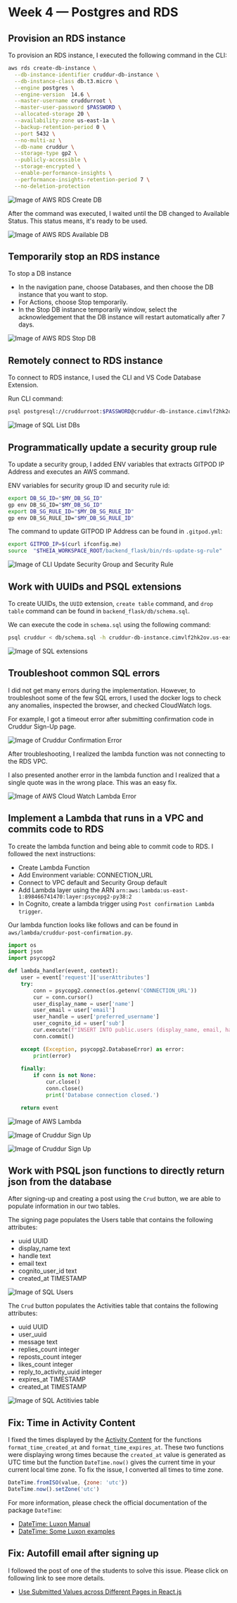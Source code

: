 # Week 4 — Postgres and RDS

## Provision an RDS instance

To provision an RDS instance, I executed the following command in the CLI:

```sh
aws rds create-db-instance \
  --db-instance-identifier cruddur-db-instance \
  --db-instance-class db.t3.micro \
  --engine postgres \
  --engine-version  14.6 \
  --master-username cruddurroot \
  --master-user-password $PASSWORD \
  --allocated-storage 20 \
  --availability-zone us-east-1a \
  --backup-retention-period 0 \
  --port 5432 \
  --no-multi-az \
  --db-name cruddur \
  --storage-type gp2 \
  --publicly-accessible \
  --storage-encrypted \
  --enable-performance-insights \
  --performance-insights-retention-period 7 \
  --no-deletion-protection

```

![Image of AWS RDS Create DB](assets/week4/cli-rds-create-db-instance.png)

After the command was executed, I waited until the DB changed to Available Status. This status means, it's ready to be used.

![Image of AWS RDS Available DB](assets/week4/aws-rds-available-db-instance.png)

## Temporarily stop an RDS instance

To stop a DB instance

+ In the navigation pane, choose Databases, and then choose the DB instance that you want to stop.
+ For Actions, choose Stop temporarily.
+ In the Stop DB instance temporarily window, select the acknowledgement that the DB instance will restart automatically after 7 days.

![Image of AWS RDS Stop DB](assets/week4/aws-rds-stopped-db-instance.png)

## Remotely connect to RDS instance

To connect to RDS instance, I used the CLI and VS Code Database Extension.

Run CLI command:

```sh
psql postgresql://cruddurroot:$PASSWORD@cruddur-db-instance.cimvlf2hk2ov.us-east-1.rds.amazonaws.com:5432/cruddur
```

![Image of SQL List DBs](assets/week4/sql-query-list-databases.png)

## Programmatically update a security group rule

To update a security group, I added ENV variables that extracts GITPOD IP Address and executes an AWS command.

ENV variables for security group ID and security rule id:

```sh
export DB_SG_ID="$MY_DB_SG_ID"
gp env DB_SG_ID="$MY_DB_SG_ID"
export DB_SG_RULE_ID="$MY_DB_SG_RULE_ID"
gp env DB_SG_RULE_ID="$MY_DB_SG_RULE_ID"
```

The command to update GITPOD IP Address can be found in `.gitpod.yml`:

```sh
export GITPOD_IP=$(curl ifconfig.me)
source  "$THEIA_WORKSPACE_ROOT/backend_flask/bin/rds-update-sg-rule"
```

![Image of CLI Update Security Group and Security Rule](assets/week4/cli-rds-update-sg-rule.png)

## Work with UUIDs and PSQL extensions

To create UUIDs, the `UUID` extension, `create table` command, and `drop table` command can be found in `backend_flask/db/schema.sql`.

We can execute the code in `schema.sql` using the following command:

```sh
psql cruddur < db/schema.sql -h cruddur-db-instance.cimvlf2hk2ov.us-east-1.rds.amazonaws.com -U cruddurroot
```

![Image of SQL extensions](assets/week4/sql-query-extension-create-table-list-tables.png)

## Troubleshoot common SQL errors

I did not get many errors during the implementation. However, to troubleshoot some of the few SQL errors, I used the docker logs to check any anomalies, inspected the browser, and checked CloudWatch logs.

For example, I got a timeout error after submitting confirmation code in Cruddur Sign-Up page.

![Image of Cruddur Confirmation Error](assets/week4/cruddur-confirmation-page-timeout-error.png)

After troubleshooting, I realized the lambda function was not connecting to the RDS VPC.

I also presented another error in the lambda function and I realized that a single quote was in the wrong place. This was an easy fix.

![Image of AWS Cloud Watch Lambda Error](assets/week4/aws-cloudwatch-log-error.png)

## Implement a Lambda that runs in a VPC and commits code to RDS

To create the lambda function and being able to commit code to RDS. I followed the next instructions:

+ Create Lambda Function
+ Add Environment variable: CONNECTION_URL
+ Connect to VPC default and Security Group default
+ Add Lambda layer using the ARN `arn:aws:lambda:us-east-1:898466741470:layer:psycopg2-py38:2`
+ In Cognito, create a lambda trigger using `Post confirmation Lambda trigger`.

Our lambda function looks like follows and can be found in `aws/lambda/cruddur-post-confirmation.py`.

```python
import os
import json
import psycopg2

def lambda_handler(event, context):
    user = event['request']['userAttributes']
    try:
        conn = psycopg2.connect(os.getenv('CONNECTION_URL'))
        cur = conn.cursor()
        user_display_name = user['name']
        user_email = user['email']
        user_handle = user['preferred_username']
        user_cognito_id = user['sub']
        cur.execute(f"INSERT INTO public.users (display_name, email, handle, cognito_user_id) VALUES('{user_display_name}', '{user_email}', '{user_handle}', '{user_cognito_id}')")
        conn.commit() 

    except (Exception, psycopg2.DatabaseError) as error:
        print(error)
        
    finally:
        if conn is not None:
            cur.close()
            conn.close()
            print('Database connection closed.')

    return event
```

![Image of AWS Lambda](assets/week4/aws-lambda-post-confirmation.png)

![Image of Cruddur Sign Up](assets/week4/cruddur-signup.png)

![Image of Cruddur Sign Up](assets/week4/cruddur-create-activity.png)

## Work with PSQL json functions to directly return json from the database

After signing-up and creating a post using the `Crud` button, we are able to populate information in our two tables.

The signing page populates the Users table that contains the following attributes:

+ uuid UUID
+ display_name text
+ handle text
+ email text
+ cognito_user_id text
+ created_at TIMESTAMP

![Image of SQL Users](assets/week4/sql-query-users-table.png)

The `Crud` button populates the Activities table that contains the following attributes:

+ uuid UUID
+ user_uuid
+ message text
+ replies_count integer
+ reposts_count integer
+ likes_count integer
+ reply_to_activity_uuid integer
+ expires_at TIMESTAMP
+ created_at TIMESTAMP

![Image of SQL Actitivies table](assets/week4/sql-query-actitivies-table.png)

## Fix: Time in Activity Content

I fixed the times displayed by the [Activity Content](https://github.com/arm-diaz/aws-bootcamp-cruddur-2023/blob/main/frontend-react-js/src/components/ActivityContent.js) for the functions `format_time_created_at` and `format_time_expires_at`. These two functions were displaying wrong times because the  `created_at` value is generated as UTC time but the function `DateTime.now()` gives the current time in your current local time zone. To fix the issue, I converted all times to time zone.

```javascript
DateTime.fromISO(value, {zone: 'utc'})
DateTime.now().setZone('utc')
```

For more information, please check the official documentation of the package `DateTime`:

+ [DateTime: Luxon Manual](https://moment.github.io/luxon/docs/class/src/datetime.js~DateTime.html#static-method-fromISO)
+ [DateTime: Some Luxon examples](https://moment.github.io/luxon/demo/global.html)

## Fix: Autofill email after signing up

I followed the post of one of the students to solve this issue. Please click on following link to see more details.

+ [Use Submitted Values across Different Pages in React.js](https://abdassalam.hashnode.dev/use-submitted-values-across-different-pages-in-reactjs)